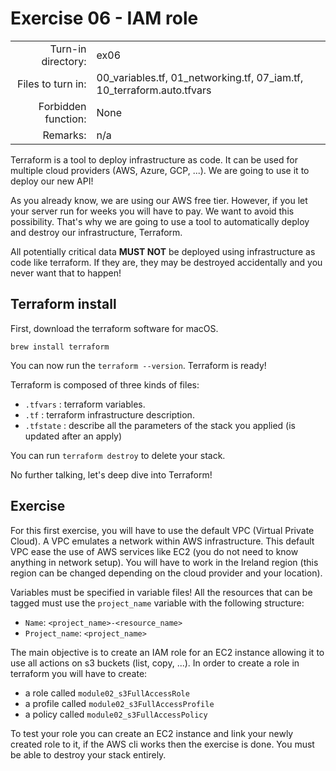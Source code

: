 # Exercise 06 - IAM role

|                         |                    |
| -----------------------:| ------------------ |
|   Turn-in directory:    |  ex06              |
|   Files to turn in:     |  00_variables.tf, 01_networking.tf, 07_iam.tf, 10_terraform.auto.tfvars |
|   Forbidden function:   |  None              |
|   Remarks:              |  n/a               |

Terraform is a tool to deploy infrastructure as code. It can be used for multiple cloud providers (AWS, Azure, GCP, ...). We are going to use it to deploy our new API!

As you already know, we are using our AWS free tier. However, if you let your server run for weeks you will have to pay. We want to avoid this possibility. That's why we are going to use a tool to automatically deploy and destroy our infrastructure, Terraform.

All potentially critical data **MUST NOT** be deployed using infrastructure as code like terraform. If they are, they may be destroyed accidentally and you never want that to happen!

## Terraform install

First, download the terraform software for macOS.

```
brew install terraform
```

You can now run the `terraform --version`. Terraform is ready!

Terraform is composed of three kinds of files:
- `.tfvars` : terraform variables.
- `.tf` : terraform infrastructure description.
- `.tfstate` : describe all the parameters of the stack you applied (is updated after an apply)

You can run `terraform destroy` to delete your stack.

No further talking, let's deep dive into Terraform! 

## Exercise

For this first exercise, you will have to use the default VPC (Virtual Private Cloud). A VPC emulates a network within AWS infrastructure. This default VPC ease the use of AWS services like EC2 (you do not need to know anything in network setup). You will have to work in the Ireland region (this region can be changed depending on the cloud provider and your location).

Variables must be specified in variable files! All the resources that can be tagged must use the `project_name` variable with the following structure:
- `Name`: `<project_name>-<resource_name>`
- `Project_name`: `<project_name>`

The main objective is to create an IAM role for an EC2 instance allowing it to use all actions on s3 buckets (list, copy, ...). In order to create a role in terraform you will have to create:
- a role called `module02_s3FullAccessRole` 
- a profile called `module02_s3FullAccessProfile`
- a policy called `module02_s3FullAccessPolicy`

To test your role you can create an EC2 instance and link your newly created role to it, if the AWS cli works then the exercise is done. You must be able to destroy your stack entirely.